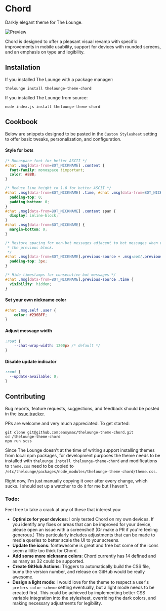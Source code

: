 # Chord
Darkly elegant theme for The Lounge.

![Preview](https://github.com/easymac/thelounge-theme-chord/blob/master/chord-screenshot.png)

Chord is designed to offer a pleasant visual revamp with specific improvements in mobile usability, support for devices with rounded screens, and an emphasis on type and legibility.

## Installation
If you installed The Lounge with a package manager:
```
thelounge install thelounge-theme-chord
```

If you installed The Lounge from source:
```
node index.js install thelounge-theme-chord
```

## Cookbook
Below are snippets designed to be pasted in the `Custom Stylesheet` setting to offer basic tweaks, personalization, and configuration.

#### Style for bots
```CSS
/* Monospace font for better ASCII */
#chat .msg[data-from=BOT_NICKNAME] .content {
  font-family: monospace !important;
  color: #888;
}

/* Reduce line height to 1.0 for better ASCII */
#chat .msg[data-from=BOT_NICKNAME] .time, #chat .msg[data-from=BOT_NICKNAME] .from, #chat .msg[data-from=BOT_NICKNAME] .content {
  padding-top: 0;
  padding-bottom: 0;
}
#chat .msg[data-from=BOT_NICKNAME] .content span {
  display: inline-block;
}
#chat .msg[data-from=BOT_NICKNAME] {
  margin-bottom: 0;
}

/* Restore spacing for non-bot messages adjacent to bot messages when using
 * the previous block.
 */
#chat .msg[data-from=BOT_NICKNAME].previous-source + .msg:not(.previous-source) {
  padding-top: 3px;
}

/* Hide timestamps for consecutive bot messages */
#chat .msg[data-from=BOT_NICKNAME].previous-source .time {
  visibility: hidden;
}
```
#### Set your own nickname color
```CSS
#chat .msg.self .user {
	color: #236BFF;
}
```
#### Adjust message width
```CSS
:root {
	--chat-wrap-width: 1200px /* default */
}
```
#### Disable update indicator
```CSS
:root {
  --update-available: 0;
}
```

## Contributing
Bug reports, feature requests, suggestions, and feedback should be posted in the [issue tracker](https://github.com/easymac/thelounge-theme-chord/issues).

PRs are welcome and very much appreciated. To get started:

```
git clone git@github.com:easymac/thelounge-theme-chord.git
cd /thelounge-theme-chord
npm run scss
```

Since The Lounge doesn't at the time of writing support installing themes from
local npm packages, for development purposes the theme needs to be installed
with `thelounge install thelounge-theme-chord` and modifications to `theme.css`
need to be copied to `/etc/thelounge/packages/node_modules/thelounge-theme-chord/theme.css`.

Right now, I'm just manually copying it over after every change, which sucks.
I should set up a watcher to do it for me but I haven't.

### Todo:
Feel free to take a crack at any of these that interest you:
- **Optimize for your devices**: I only tested Chord on my own devices. If you identify any fixes or areas that can be improved for your device, please open an issue with a screenshot! (Or make a PR if you're feeling generous.) This particularly includes adjustments that can be made to media queries to better scale the UI to your screens.
- **Update the icons**: fontawesome is great and free but some of the icons seem a little too thick for Chord.
- **Add some more nickname colors**: Chord currently has 14 defined and as many as 32 could be supported.
- **Create GitHub Actions**: Triggers to automatically build the CSS file, bump the version number, and release on GitHub would be really awesome.
- **Design a light mode**: I would love for the theme to respect a user's `prefers-color-scheme` setting eventually, but a light mode needs to be created first. This could be achieved by implementing better CSS variable integration into the stylesheet, overriding the dark colors, and making necessary adjustments for legibility.
